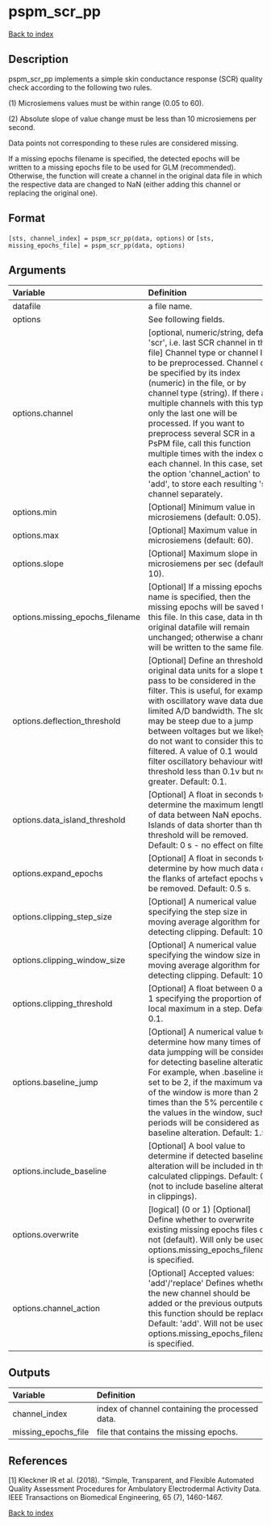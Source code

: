 # pspm_scr_pp
[Back to index](/PsPM/ref/)

## Description

pspm_scr_pp implements a simple skin conductance response (SCR) quality check according to the following two rules. 

(1) Microsiemens values must be within range (0.05 to 60). 

(2) Absolute slope of value change must be less than 10 microsiemens per second. 

Data points not corresponding to these rules are considered missing. 

If a missing epochs filename is specified, the detected epochs will be written to a missing epochs file to be used for GLM (recommended). Otherwise, the function will create a channel in the original data file in which the respective data are changed to NaN (either adding this channel or replacing the original one).


## Format

`[sts, channel_index] = pspm_scr_pp(data, options)` or
`[sts, missing_epochs_file] = pspm_scr_pp(data, options)`


## Arguments

| Variable | Definition |
|:--|:--|
| datafile | a file name. |
| options | See following fields. |
| options.channel | [optional, numeric/string, default: 'scr', i.e. last SCR channel in the file] Channel type or channel ID to be preprocessed. Channel can be specified by its index (numeric) in the file, or by channel type (string). If there are multiple channels with this type, only the last one will be processed. If you want to preprocess several SCR in a PsPM file, call this function multiple times with the index of each channel. In this case, set the option 'channel_action' to 'add', to store each resulting 'scr' channel separately. |
| options.min | [Optional] Minimum value in microsiemens (default: 0.05). |
| options.max | [Optional] Maximum value in microsiemens (default: 60). |
| options.slope | [Optional] Maximum slope in microsiemens per sec (default: 10). |
| options.missing_epochs_filename | [Optional] If a missing epochs file name is specified, then the missing epochs will be saved to this file. In this case, data in the original datafile will remain unchanged; otherwise a channel will be written to the same file. |
| options.deflection_threshold | [Optional] Define an threshold in original data units for a slope to pass to be considered in the filter. This is useful, for example, with oscillatory wave data due to limited A/D bandwidth. The slope may be steep due to a jump between voltages but we likely do not want to consider this to be filtered. A value of 0.1 would filter oscillatory behaviour with threshold less than 0.1v but not greater. Default: 0.1. |
| options.data_island_threshold | [Optional] A float in seconds to determine the maximum length of data between NaN epochs. Islands of data shorter than this threshold will be removed. Default: 0 s - no effect on filter. |
| options.expand_epochs | [Optional] A float in seconds to determine by how much data on the flanks of artefact epochs will be removed. Default: 0.5 s. |
| options.clipping_step_size | [Optional] A numerical value specifying the step size in moving average algorithm for detecting clipping. Default: 10. |
| options.clipping_window_size | [Optional] A numerical value specifying the window size in moving average algorithm for detecting clipping. Default: 100. |
| options.clipping_threshold | [Optional] A float between 0 and 1 specifying the proportion of local maximum in a step. Default: 0.1. |
| options.baseline_jump | [Optional] A numerical value to determine how many times of data jumpping will be considered for detecting baseline alteration. For example, when .baseline is set to be 2, if the maximum value of the window is more than 2 times than the 5% percentile of the values in the window, such periods will be considered as baseline alteration. Default: 1.5. |
| options.include_baseline | [Optional] A bool value to determine if detected baseline alteration will be included in the calculated clippings. Default: 0 (not to include baseline alteration in clippings). |
| options.overwrite | [logical] (0 or 1) [Optional] Define whether to overwrite existing missing epochs files or not (default). Will only be used if options.missing_epochs_filename is specified. |
| options.channel_action | [Optional] Accepted values: 'add'/'replace' Defines whether the new channel should be added or the previous outputs of this function should be replaced. Default: 'add'. Will not be used if options.missing_epochs_filename is specified. |

## Outputs

| Variable | Definition |
|:--|:--|
| channel_index | index of channel containing the processed data. |
| missing_epochs_file | file that contains the missing epochs. |


## References

[1] Kleckner IR et al. (2018). "Simple, Transparent, and Flexible  Automated Quality Assessment Procedures for Ambulatory Electrodermal  Activity Data. IEEE Transactions on Biomedical Engineering, 65 (7),  1460-1467.



[Back to index](/PsPM/ref/)
